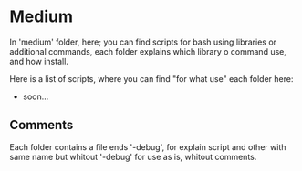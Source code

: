 # Medium
In 'medium' folder, here; you can find scripts for bash using libraries or additional commands, each folder explains which library o command use, and how install.

Here is a list of scripts, where you can find "for what use" each folder here:

* soon...

## Comments
Each folder contains a file ends '-debug', for explain script and other with same name but whitout '-debug' for use as is, whitout comments.
